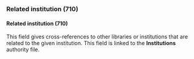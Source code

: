 ### Related institution (710)

#### Related institution (710)
This field gives cross-references to other libraries or institutions that are related to the given institution. This
field is linked to the **Institutions** authority file.
